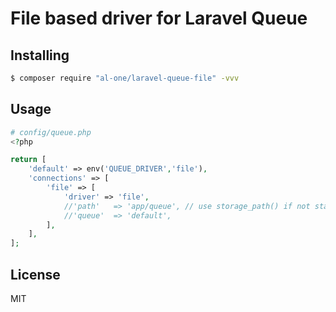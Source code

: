 # File based driver for Laravel Queue

## Installing

```sh
$ composer require "al-one/laravel-queue-file" -vvv
```


## Usage

```php
# config/queue.php
<?php

return [
    'default' => env('QUEUE_DRIVER','file'),
    'connections' => [
        'file' => [
            'driver' => 'file',
            //'path'   => 'app/queue', // use storage_path() if not start with "/"
            //'queue'  => 'default',
        ],
    ],
];
```


## License

MIT